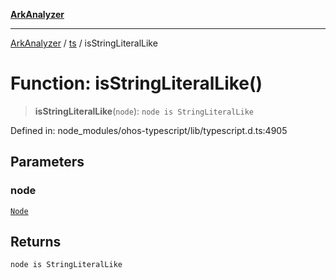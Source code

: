[**ArkAnalyzer**](../../../../README.md)

***

[ArkAnalyzer](../../../../globals.md) / [ts](../README.md) / isStringLiteralLike

# Function: isStringLiteralLike()

> **isStringLiteralLike**(`node`): `node is StringLiteralLike`

Defined in: node\_modules/ohos-typescript/lib/typescript.d.ts:4905

## Parameters

### node

[`Node`](../interfaces/Node.md)

## Returns

`node is StringLiteralLike`
